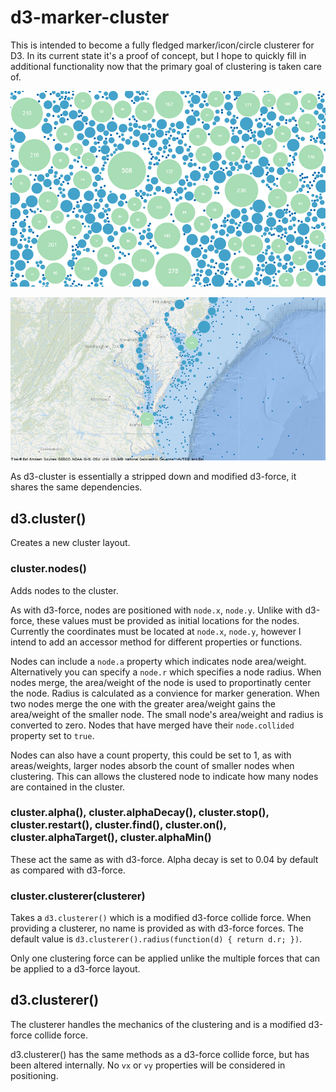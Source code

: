 # d3-marker-cluster

This is intended to become a fully fledged marker/icon/circle clusterer for D3. In its current state it's a proof of concept,
but I hope to quickly fill in additional functionality now that the primary goal of clustering is taken care of.

<a href="https://bl.ocks.org/Andrew-Reid/c75d6e1da033ca38706ddef7c776cecd" ><img src="https://github.com/Andrew-Reid/d3-cluster/blob/master/example.png"/></a>

<a href="https://bl.ocks.org/Andrew-Reid/21ff4b57267fa91dacc57ef1ccb7afb3" ><img src="https://github.com/Andrew-Reid/d3-cluster/blob/master/example2.png"/></a>

As d3-cluster is essentially a stripped down and modified d3-force, it shares the same dependencies.

## d3.cluster()

Creates a new cluster layout.

### cluster.nodes()

Adds nodes to the cluster. 

As with d3-force, nodes are positioned with `node.x`, `node.y`. Unlike with d3-force, these values must be provided as initial 
locations for the nodes. Currently the coordinates must be located at `node.x`, `node.y`, however I intend to add an accessor method 
for different properties or functions. 

Nodes can include a `node.a` property which indicates node area/weight. Alternatively you can specify a `node.r` which specifies a node radius.
When nodes merge, the area/weight of the node is used to proportinatly center the node. Radius is calculated as a convience for marker generation.
When two nodes merge the one with the greater area/weight gains the area/weight of the smaller node. The small node's area/weight and radius is converted to zero.
Nodes that have merged have their `node.collided` property set to `true`.

Nodes can also have a count property, this could be set to 1, as with areas/weights, larger nodes absorb the count of smaller nodes when clustering. This can allows the
clustered node to indicate how many nodes are contained in the cluster.

### cluster.alpha(), cluster.alphaDecay(), cluster.stop(), cluster.restart(), cluster.find(), cluster.on(), cluster.alphaTarget(), cluster.alphaMin()

These act the same as with d3-force. Alpha decay is set to 0.04 by default as compared with d3-force.

### cluster.clusterer(clusterer)

Takes a `d3.clusterer()` which is a modified d3-force collide force. When providing a clusterer, no name is provided as with d3-force forces. The default value is `d3.clusterer().radius(function(d) { return d.r; })`.

Only one clustering force can be applied unlike the multiple forces that can be applied to a d3-force layout.

## d3.clusterer()

The clusterer handles the mechanics of the clustering and is a modified d3-force collide force. 

d3.clusterer() has the same methods as a d3-force collide force, but has been altered internally. 
No `vx` or `vy` properties will be considered in positioning.

